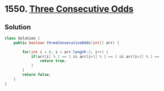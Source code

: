 # 1550. [Three Consecutive Odds](https://leetcode.com/problems/three-consecutive-odds/description/?envType=daily-question&envId=2024-07-01)

## Solution

```java
class Solution {
    public boolean threeConsecutiveOdds(int[] arr) {
        
        for(int i = 0; i < arr.length-2; i++) {
            if(arr[i] % 2 == 1 && arr[i+1] % 2 == 1 && arr[i+2] % 2 == 1) {
                return true;
            }
        }
        return false;
    }
}
```
